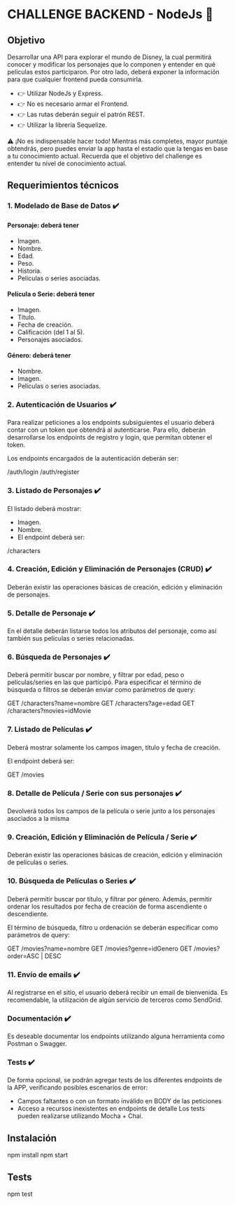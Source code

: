 # CHALLENGE BACKEND - NodeJs 🚀
## Objetivo

Desarrollar una API para explorar el mundo de Disney, la cual permitirá conocer y modificar los personajes que lo componen y entender en qué películas estos participaron. Por otro lado, deberá exponer la información para que cualquier frontend pueda consumirla.

- 👉 Utilizar NodeJs y Express.
- 👉 No es necesario armar el Frontend.
- 👉 Las rutas deberán seguir el patrón REST.
- 👉 Utilizar la librería Sequelize.

⚠️ ¡No es indispensable hacer todo! Mientras más completes, mayor puntaje obtendrás, pero puedes enviar la app hasta el estadío que la tengas en base a tu conocimiento actual. Recuerda que el objetivo del challenge es entender tu nivel de conocimiento actual.

## Requerimientos técnicos

### 1. Modelado de Base de Datos ✔️

#### Personaje: deberá tener
- Imagen.
- Nombre.
- Edad.
- Peso.
- Historia.
- Películas o series asociadas.
#### Película o Serie: deberá tener
- Imagen.
- Título.
- Fecha de creación.
- Calificación (del 1 al 5).
- Personajes asociados.
#### Género: deberá tener
- Nombre.
- Imagen.
- Películas o series asociadas.

### 2. Autenticación de Usuarios ✔️

Para realizar peticiones a los endpoints subsiguientes el usuario deberá contar con un token que obtendrá al autenticarse. Para ello, deberán desarrollarse los endpoints de registro y login, que permitan obtener el token.

Los endpoints encargados de la autenticación deberán ser:

/auth/login
/auth/register

### 3. Listado de Personajes ✔️
El listado deberá mostrar:

- Imagen.
- Nombre.
- El endpoint deberá ser:

/characters

### 4. Creación, Edición y Eliminación de Personajes (CRUD) ✔️

Deberán existir las operaciones básicas de creación, edición y eliminación de personajes.

### 5. Detalle de Personaje ✔️

En el detalle deberán listarse todos los atributos del personaje, como así también sus películas o series relacionadas.

### 6. Búsqueda de Personajes ✔️

Deberá permitir buscar por nombre, y filtrar por edad, peso o películas/series en las que participó. Para especificar el término de búsqueda o filtros se deberán enviar como parámetros de query:

GET /characters?name=nombre
GET /characters?age=edad
GET /characters?movies=idMovie

### 7. Listado de Películas ✔️

Deberá mostrar solamente los campos imagen, título y fecha de creación.

El endpoint deberá ser:

GET /movies

### 8. Detalle de Película / Serie con sus personajes ✔️

Devolverá todos los campos de la película o serie junto a los personajes asociados a la misma

### 9. Creación, Edición y Eliminación de Película / Serie ✔️

Deberán existir las operaciones básicas de creación, edición y eliminación de películas o series.

### 10. Búsqueda de Películas o Series ✔️

Deberá permitir buscar por título, y filtrar por género. Además, permitir ordenar los resultados por fecha de creación de forma ascendiente o descendiente.

El término de búsqueda, filtro u ordenación se deberán especificar como parámetros de query:

GET /movies?name=nombre
GET /movies?genre=idGenero
GET /movies?order=ASC | DESC

### 11. Envío de emails ✔️

Al registrarse en el sitio, el usuario deberá recibir un email de bienvenida. Es recomendable, la utilización de algún servicio de terceros como SendGrid.

### Documentación ✔️
Es deseable documentar los endpoints utilizando alguna herramienta como Postman o Swagger.

### Tests ✔️
De forma opcional, se podrán agregar tests de los diferentes endpoints de la APP, verificando posibles escenarios de error:

- Campos faltantes o con un formato inválido en BODY de las peticiones
- Acceso a recursos inexistentes en endpoints de detalle
Los tests pueden realizarse utilizando Mocha + Chai.

## Instalación

npm install
npm start

## Tests

npm test